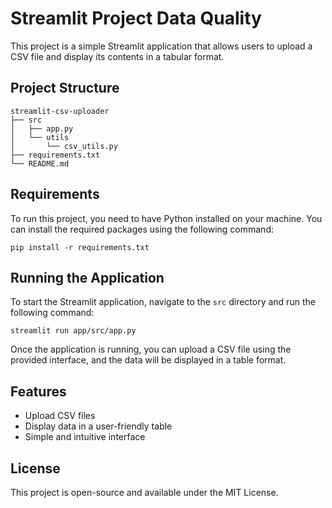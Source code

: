 # Streamlit Project Data Quality

This project is a simple Streamlit application that allows users to upload a CSV file and display its contents in a tabular format. 

## Project Structure

```
streamlit-csv-uploader
├── src
│   ├── app.py
│   └── utils
│       └── csv_utils.py
├── requirements.txt
└── README.md
```

## Requirements

To run this project, you need to have Python installed on your machine. You can install the required packages using the following command:

```
pip install -r requirements.txt
```

## Running the Application

To start the Streamlit application, navigate to the `src` directory and run the following command:

```
streamlit run app/src/app.py
```

Once the application is running, you can upload a CSV file using the provided interface, and the data will be displayed in a table format.

## Features

- Upload CSV files
- Display data in a user-friendly table
- Simple and intuitive interface

## License

This project is open-source and available under the MIT License.